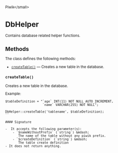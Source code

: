 <small>Piwik\</small>

DbHelper
========

Contains database related helper functions.

Methods
-------

The class defines the following methods:

- [`createTable()`](#createtable) &mdash; Creates a new table in the database.

<a name="createtable" id="createtable"></a>
<a name="createTable" id="createTable"></a>
### `createTable()`

Creates a new table in the database.

Example:
```
$tableDefinition = "`age` INT(11) NOT NULL AUTO_INCREMENT,
                    `name` VARCHAR(255) NOT NULL";

DbHelper::createTable('tablename', $tableDefinition);
``

#### Signature

-  It accepts the following parameter(s):
    - `$nameWithoutPrefix` (`string`) &mdash;
       The name of the table without any piwik prefix.
    - `$createDefinition` (`string`) &mdash;
       The table create definition
- It does not return anything.

